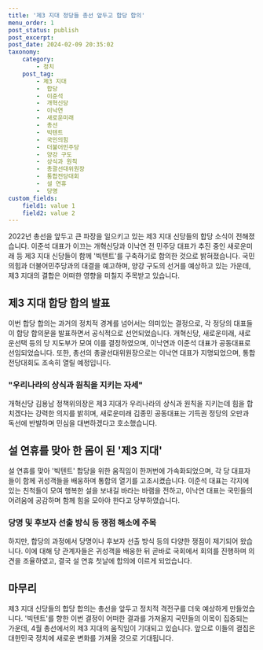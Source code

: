 ```yaml
---
title: '제3 지대 정당들 총선 앞두고 합당 합의'
menu_order: 1
post_status: publish
post_excerpt: 
post_date: 2024-02-09 20:35:02
taxonomy:
    category:
        - 정치
    post_tag:
        - 제3 지대
        -  합당
        -  이준석
        -  개혁신당
        -  이낙연
        -  새로운미래
        -  총선
        -  빅텐트
        -  국민의힘
        -  더불어민주당
        -  양강 구도
        -  상식과 원칙
        -  총괄선대위원장
        -  통합전당대회
        -  설 연휴
        -  당명
custom_fields:
    field1: value 1
    field2: value 2
---
```


2022년 총선을 앞두고 큰 파장을 일으키고 있는 제3 지대 신당들의 합당 소식이 전해졌습니다. 이준석 대표가 이끄는 개혁신당과 이낙연 전 민주당 대표가 추진 중인 새로운미래 등 제3 지대 신당들이 함께 '빅텐트'를 구축하기로 합의한 것으로 밝혀졌습니다. 국민의힘과 더불어민주당과의 대결을 예고하며, 양강 구도의 선거를 예상하고 있는 가운데, 제3 지대의 결합은 어떠한 영향을 미칠지 주목받고 있습니다.
## 제3 지대 합당 합의 발표
이번 합당 합의는 과거의 정치적 경계를 넘어서는 의미있는 결정으로, 각 정당의 대표들이 합당 합의문을 발표하면서 공식적으로 선언되었습니다. 개혁신당, 새로운미래, 새로운선택 등의 당 지도부가 모여 이를 결정하였으며, 이낙연과 이준석 대표가 공동대표로 선임되었습니다. 또한, 총선의 총괄선대위원장으로는 이낙연 대표가 지명되었으며, 통합전당대회도 조속히 열릴 예정입니다.
### "우리나라의 상식과 원칙을 지키는 자세"
개혁신당 김용남 정책위의장은 제3 지대가 우리나라의 상식과 원칙을 지키는데 힘을 합치겠다는 강력한 의지를 밝히며, 새로운미래 김종민 공동대표는 기득권 정당의 오만과 독선에 반발하며 민심을 대변하겠다고 호소했습니다.
## 설 연휴를 맞아 한 몸이 된 '제3 지대'
설 연휴를 맞아 '빅텐트' 합당을 위한 움직임이 한꺼번에 가속화되었으며, 각 당 대표자들이 함께 귀성객들을 배웅하며 통합의 열기를 고조시켰습니다. 이준석 대표는 각지에 있는 친척들이 모여 행복한 설을 보내길 바라는 바램을 전하고, 이낙연 대표는 국민들의 어려움에 공감하며 함께 힘을 모아야 한다고 당부하였습니다.
### 당명 및 후보자 선출 방식 등 쟁점 해소에 주목
하지만, 합당의 과정에서 당명이나 후보자 선출 방식 등의 다양한 쟁점이 제기되어 왔습니다. 이에 대해 당 관계자들은 귀성객을 배웅한 뒤 곧바로 국회에서 회의를 진행하며 의견을 조율하였고, 결국 설 연휴 첫날에 합의에 이르게 되었습니다.
## 마무리
제3 지대 신당들의 합당 합의는 총선을 앞두고 정치적 격전구를 더욱 예상하게 만들었습니다. '빅텐트'를 향한 이번 결정이 어떠한 결과를 가져올지 국민들의 이목이 집중되는 가운데, 4월 총선에서의 제3 지대의 움직임이 기대되고 있습니다. 앞으로 이들의 결집은 대한민국 정치에 새로운 변화를 가져올 것으로 기대됩니다.

